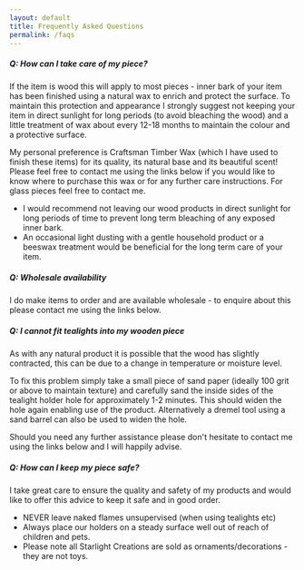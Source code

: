 ```yaml
---
layout: default
title: Frequently Asked Questions
permalink: /faqs
---
```

##### Q: How can I take care of my piece?

If the item is wood this will apply to most pieces - inner bark of your item has been finished using a natural wax to enrich and protect the surface. To maintain this protection and appearance I strongly suggest not keeping your item in direct sunlight for long periods (to avoid bleaching the wood) and a little treatment of wax about every 12-18 months to maintain the colour and a protective surface.

My personal preference is Craftsman Timber Wax (which I have used to finish these items) for its quality, its natural base and its beautiful scent! Please feel free to contact me using the links below if you would like to know where to purchase this wax or for any further care instructions. For glass pieces feel free to contact me.

- I would recommend not leaving our wood products in direct sunlight for long periods of time to prevent long term bleaching of any exposed inner bark.
- An occasional light dusting with a gentle household product or a beeswax treatment would be beneficial for the long term care of your item.

##### Q: Wholesale availability

I do make items to order and are available wholesale - to enquire about this please contact me using the links below.

##### Q: I cannot fit tealights into my wooden piece

As with any natural product it is possible that the wood has slightly contracted, this can be due to a change in temperature or moisture level.

To fix this problem simply take a small piece of sand paper (ideally 100 grit or above to maintain texture) and carefully sand the inside sides of the tealight holder hole for approximately 1-2 minutes. This should widen the hole again enabling use of the product. Alternatively a dremel tool using a sand barrel can also be used to widen the hole.

Should you need any further assistance please don't hesitate to contact me using the links below and I will happily advise.

##### Q: How can I keep my piece safe?

I take great care to ensure the quality and safety of my products and would like to offer this advice to keep it safe and in good order.

- NEVER leave naked flames unsupervised (when using tealights etc)
- Always place our holders on a steady surface well out of reach of children and pets.
- Please note all Starlight Creations are sold as ornaments/decorations - they are not toys.
